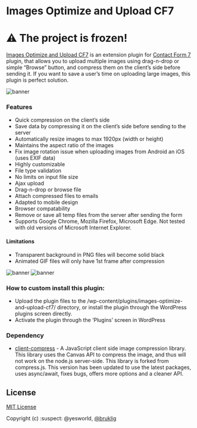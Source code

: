 # Images Optimize and Upload CF7
# ⚠️ The project is frozen!

[Images Optimize and Upload CF7](https://wordpress.org/plugins/images-optimize-and-upload-cf7/#description) is an extension plugin for [Contact Form 7](https://wordpress.org/plugins/contact-form-7/) plugin, that allows you to upload multiple images using drag-n-drop or simple “Browse” button, and compress them on the client’s side before sending it. If you want to save a user’s time on uploading large images, this plugin is perfect solution.

![banner](banner-772x250.png)

### Features
- Quick compression on the client’s side
- Save data by compressing it on the client’s side before sending to the server
- Automatically resize images to max 1920px (width or height)
- Maintains the aspect ratio of the images
- Fix image rotation issue when uploading images from Android an iOS (uses EXIF data)
- Highly customizable
- File type validation
- No limits on input file size
- Ajax upload
- Drag-n-drop or browse file
- Attach compressed files to emails
- Adapted to mobile design
- Browser compatability
- Remove or save all temp files from the server after sending the form
- Supports Google Chrome, Mozilla Firefox, Microsoft Edge. Not tested with old versions of Microsoft Internet Explorer.

#### Limitations
- Transparent background in PNG files will become solid black
- Animated GIF files will only have 1st frame after compression

![banner](screenshot-2.png)
![banner](screenshot-1.png)

### How to custom install this plugin:
- Upload the plugin files to the /wp-content/plugins/images-optimize-and-upload-cf7/ directory, or install the plugin through the WordPress plugins screen directly.
- Activate the plugin through the ‘Plugins’ screen in WordPress

### Dependency
- [client-compress](https://github.com/davejm/client-compress) - A JavaScript client side image compression library. This library uses the Canvas API to compress the image, and thus will not work on the node.js server-side. This library is forked from compress.js. This version has been updated to use the latest packages, uses async/await, fixes bugs, offers more options and a cleaner API.

## License

[MIT License](./LICENSE)

Copyright (c) :suspect: @yesworld, [@bruklig](https://github.com/bruklig)

